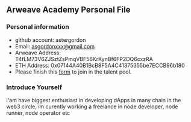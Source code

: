 ## Arweave Academy Personal File

### Personal information

- github account: astergordon
- Email: asgordonxxx@gmail.com
- Arweave Address: T4fLM73V6ZJSztZsPmqVBF56KrKynBf6FP2DQ6cxzRA
- ETH Address: 0x07144A40B1BcB8F5A4C41375355be7ECCB96b180
- Please finish this [form](https://docs.google.com/forms/d/e/1FAIpQLSfWA5fIIcBgmRppm3jNz5vmf9Mai_QMVil-2pO4r7YKn_Zhtw/viewform?usp=sf_link) to join in the talent pool.

### Introduce Yourself
 i'am have biggest enthusiast in developing dApps in many chain in the web3 circle, im curently working a freelance in node developer, node runner, node operator etc
